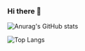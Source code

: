 ### Hi there 👋

![Anurag's GitHub stats](https://github-readme-stats.vercel.app/api?username=pyominmin&show_icons=true&theme=rose)

![Top Langs](https://github-readme-stats.vercel.app/api/top-langs/?username=pyominmin&layout=demo&theme=dracula)

